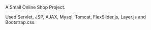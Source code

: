 A Small Online Shop Project.

Used Servlet, JSP, AJAX, Mysql, Tomcat, FlexSilder.js, Layer.js and Bootstrap.css.
